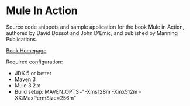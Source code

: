 Mule In Action
==============

Source code snippets and sample application for the book Mule in Action, authored by David Dossot and John D'Emic, and published by Manning Publications.

[Book Homepage](http://www.manning.com/dossot/)

Required configuration:

- JDK 5 or better
- Maven 3
- Mule 3.2.x
- Build setup: MAVEN_OPTS="-Xms128m -Xmx512m -XX:MaxPermSize=256m"
